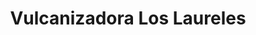 ---
title: "Vulcanizadora Los Laureles"
url: /quito/vulcanizadora-los-laureles/
shop: Autowerkstatt
---